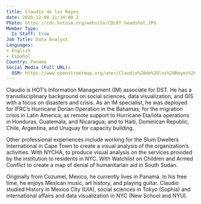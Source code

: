 ```yaml
---
title: Claudio de los Reyes
date: 2020-12-08 11:34:00 Z
Photo: https://cdn.hotosm.org/website/CDLRT_headshot.JPG
Member Type:
  Is Staff: true
Job Title: Data Analyst
Languages:
- English
- Español
Country: Panama
Social Media (Full URL):
  OSM: https://www.openstreetmap.org/user/Claudio%20de%20los%20Reyes%20(HOT)
---
```


Claudio is HOT’s Information Management (IM) associate for DST. He has a transdisciplinary background on social sciences, data visualization, and GIS with a focus on disasters and crisis. As an IM specialist, he was deployed for IFRC’s Hurricane Dorian Operation in the Bahamas; for the migration crisis in Latin America; as remote support to Hurricane Eta/Iota operations in Honduras, Guatemala, and Nicaragua; and to Haiti, Dominican Republic, Chile, Argentina, and Uruguay for capacity building.

Other professional experiences include working for the Slum Dwellers International in Cape Town to create a visual analysis of the organization’s activities. With NYCHA, to produce visual analysis on the services provided by the institution to residents in NYC. With Watchlist on Children and Armed Conflict to create a map of denial of humanitarian aid in South Sudan.

Originally from Cozumel, Mexico, he currently lives in Panamá. In his free time, he enjoys Mexican music, art history, and playing guitar. Claudio studied History in Mexico City (UIA), social sciences in Tokyo (Sophia) and international affairs and data visualization in NYC (New School and NYU).

